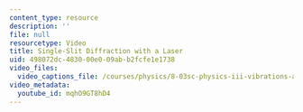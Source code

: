 ```yaml
---
content_type: resource
description: ''
file: null
resourcetype: Video
title: Single-Slit Diffraction with a Laser
uid: 498072dc-4830-00e0-09ab-b2fcfe1e1738
video_files:
  video_captions_file: /courses/physics/8-03sc-physics-iii-vibrations-and-waves-fall-2016/part-iii-optics/lecture-21/copy3_of_lecture-21-video/mqhO9GT8hD4.vtt
video_metadata:
  youtube_id: mqhO9GT8hD4
---
```

